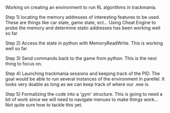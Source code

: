 Working on creating an environment to run RL algorithms in trackmania.

Step 1) locating the memory addresses of interesting features to be used. These are things like car state, game state, ect... Using Cheat Engine to probe the memory and determine static addresses has been working well so far

Step 2) Access the state in python with MemoryReadWrite. This is working well so far

Step 3) Send commands back to the game from python. This is the next thing to focus on. 

Step 4) Launching trackmania sessions and keeping track of the PID. The goal would be able to run several instances of the environment in parellel. It looks very doable as long as we can keep track of where our .exe is. 

Step 5) Formalizing the code into a 'gym' structure. This is going to need a bit of work since we will need to navigate menues to make things work... Not quite sure how to tackle this yet. 

